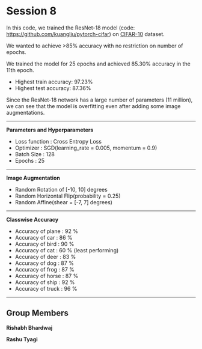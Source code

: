 # Session 8

In this code, we trained the ResNet-18 model (code: https://github.com/kuangliu/pytorch-cifar) on [CIFAR-10](https://www.cs.toronto.edu/~kriz/cifar.html) dataset.

We wanted to achieve >85% accuracy with no restriction on number of epochs.

We trained the model for 25 epochs and achieved 85.30% accuracy in the 11th epoch.
* Highest train accuracy: 97.23%
* Highest test accuracy: 87.36%

Since the ResNet-18 network has a large number of parameters (11 million), we can see that the model is overfitting even after adding some image augmentations.

---

**Parameters and Hyperparameters**

* Loss function : Cross Entropy Loss
* Optimizer : SGD(learning_rate = 0.005, momentum = 0.9)
* Batch Size : 128
* Epochs : 25
---

**Image Augmentation**

* Random Rotation of [-10, 10] degrees
* Random Horizontal Flip(probability = 0.25)
* Random Affine(shear = [-7, 7] degrees)
---

**Classwise Accuracy**

* Accuracy of plane : 92 %
* Accuracy of   car : 86 %
* Accuracy of  bird : 90 %
* Accuracy of   cat : 60 % (least performing)
* Accuracy of  deer : 83 %
* Accuracy of   dog : 87 %
* Accuracy of  frog : 87 %
* Accuracy of horse : 87 %
* Accuracy of  ship : 92 %
* Accuracy of truck : 96 %

---

## Group Members

**Rishabh Bhardwaj**

**Rashu Tyagi**



